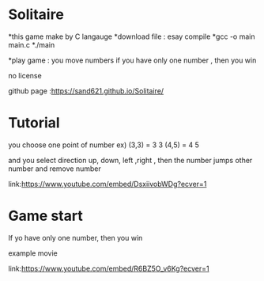 Solitaire
=========
*this game make by C langauge *download file : esay compile *gcc -o main main.c *./main

*play game : you move numbers if you have only one number , then you win

no license

github page :<https://sand621.github.io/Solitaire/>


Tutorial
========
you choose one point of number ex) (3,3) = 3 3  (4,5) = 4 5

and you select direction up, down, left ,right , then the number jumps other number and remove number

link:<https://www.youtube.com/embed/DsxiivobWDg?ecver=1>


Game start
==========
If yo have only one number, then you win

example movie


link:<https://www.youtube.com/embed/R6BZ5O_v6Kg?ecver=1>


